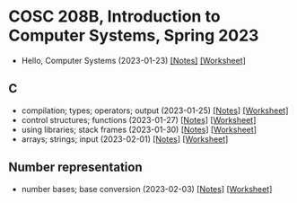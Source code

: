 # COSC 208B, Introduction to Computer Systems, Spring 2023

* Hello, Computer Systems (2023-01-23) [[Notes]](2023-01-23.notes.html) 
[[Worksheet]](2023-01-23.worksheet.html)

## C
* compilation; types; operators; output (2023-01-25) [[Notes]](2023-01-25.notes.html) 
[[Worksheet]](2023-01-25.worksheet.html)
* control structures; functions (2023-01-27) [[Notes]](2023-01-27.notes.html) 
[[Worksheet]](2023-01-27.worksheet.html)
* using libraries; stack frames (2023-01-30) [[Notes]](2023-01-30.notes.html) 
[[Worksheet]](2023-01-30.worksheet.html)
* arrays; strings; input (2023-02-01) [[Notes]](2023-02-01.notes.html) 
[[Worksheet]](2023-02-01.worksheet.html)

## Number representation
* number bases; base conversion (2023-02-03) [[Notes]](2023-02-03.notes.html) 
[[Worksheet]](2023-02-03.worksheet.html)

